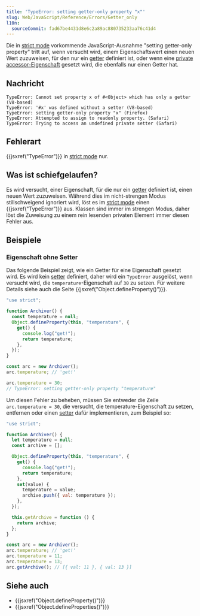 ```yaml
---
title: 'TypeError: setting getter-only property "x"'
slug: Web/JavaScript/Reference/Errors/Getter_only
l10n:
  sourceCommit: fad67be4431d8e6c2a89ac880735233aa76c41d4
---
```


Die in [strict mode](/de/docs/Web/JavaScript/Reference/Strict_mode) vorkommende JavaScript-Ausnahme "setting getter-only property" tritt auf, wenn versucht wird, einem Eigenschaftswert einen neuen Wert zuzuweisen, für den nur ein [getter](/de/docs/Web/JavaScript/Reference/Functions/get) definiert ist, oder wenn eine [private accessor-Eigenschaft](/de/docs/Web/JavaScript/Reference/Classes/Private_elements) gesetzt wird, die ebenfalls nur einen Getter hat.

## Nachricht

```plain
TypeError: Cannot set property x of #<Object> which has only a getter (V8-based)
TypeError: '#x' was defined without a setter (V8-based)
TypeError: setting getter-only property "x" (Firefox)
TypeError: Attempted to assign to readonly property. (Safari)
TypeError: Trying to access an undefined private setter (Safari)
```

## Fehlerart

{{jsxref("TypeError")}} in [strict mode](/de/docs/Web/JavaScript/Reference/Strict_mode) nur.

## Was ist schiefgelaufen?

Es wird versucht, einer Eigenschaft, für die nur ein [getter](/de/docs/Web/JavaScript/Reference/Functions/get) definiert ist, einen neuen Wert zuzuweisen. Während dies im nicht-strengen Modus stillschweigend ignoriert wird, löst es im [strict mode](/de/docs/Web/JavaScript/Reference/Strict_mode) einen {{jsxref("TypeError")}} aus. Klassen sind immer im strengen Modus, daher löst die Zuweisung zu einem rein lesenden privaten Element immer diesen Fehler aus.

## Beispiele

### Eigenschaft ohne Setter

Das folgende Beispiel zeigt, wie ein Getter für eine Eigenschaft gesetzt wird. Es wird kein [setter](/de/docs/Web/JavaScript/Reference/Functions/set) definiert, daher wird ein `TypeError` ausgelöst, wenn versucht wird, die `temperature`-Eigenschaft auf `30` zu setzen. Für weitere Details siehe auch die Seite {{jsxref("Object.defineProperty()")}}.

```js example-bad
"use strict";

function Archiver() {
  const temperature = null;
  Object.defineProperty(this, "temperature", {
    get() {
      console.log("get!");
      return temperature;
    },
  });
}

const arc = new Archiver();
arc.temperature; // 'get!'

arc.temperature = 30;
// TypeError: setting getter-only property "temperature"
```

Um diesen Fehler zu beheben, müssen Sie entweder die Zeile `arc.temperature = 30`, die versucht, die temperature-Eigenschaft zu setzen, entfernen oder einen [setter](/de/docs/Web/JavaScript/Reference/Functions/set) dafür implementieren, zum Beispiel so:

```js example-good
"use strict";

function Archiver() {
  let temperature = null;
  const archive = [];

  Object.defineProperty(this, "temperature", {
    get() {
      console.log("get!");
      return temperature;
    },
    set(value) {
      temperature = value;
      archive.push({ val: temperature });
    },
  });

  this.getArchive = function () {
    return archive;
  };
}

const arc = new Archiver();
arc.temperature; // 'get!'
arc.temperature = 11;
arc.temperature = 13;
arc.getArchive(); // [{ val: 11 }, { val: 13 }]
```

## Siehe auch

- {{jsxref("Object.defineProperty()")}}
- {{jsxref("Object.defineProperties()")}}
